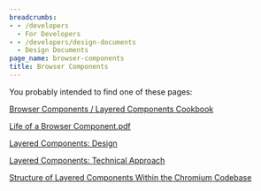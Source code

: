 ```yaml
---
breadcrumbs:
- - /developers
  - For Developers
- - /developers/design-documents
  - Design Documents
page_name: browser-components
title: Browser Components
---
```


You probably intended to find one of these pages:

[Browser Components / Layered Components
Cookbook](/developers/design-documents/cookbook)

[Life of a Browser
Component.pdf](/developers/design-documents/cookbook/Life%20of%20a%20Browser%20Component.pdf)

[Layered Components:
Design](/developers/design-documents/layered-components-design)

[Layered Components: Technical
Approach](/developers/design-documents/layered-components-technical-approach)

[Structure of Layered Components Within the Chromium
Codebase](/developers/design-documents/structure-of-layered-components-within-the-chromium-codebase)
